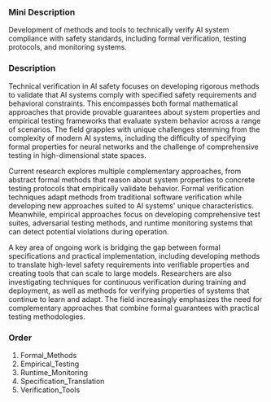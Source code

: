 ### Mini Description

Development of methods and tools to technically verify AI system compliance with safety standards, including formal verification, testing protocols, and monitoring systems.

### Description

Technical verification in AI safety focuses on developing rigorous methods to validate that AI systems comply with specified safety requirements and behavioral constraints. This encompasses both formal mathematical approaches that provide provable guarantees about system properties and empirical testing frameworks that evaluate system behavior across a range of scenarios. The field grapples with unique challenges stemming from the complexity of modern AI systems, including the difficulty of specifying formal properties for neural networks and the challenge of comprehensive testing in high-dimensional state spaces.

Current research explores multiple complementary approaches, from abstract formal methods that reason about system properties to concrete testing protocols that empirically validate behavior. Formal verification techniques adapt methods from traditional software verification while developing new approaches suited to AI systems' unique characteristics. Meanwhile, empirical approaches focus on developing comprehensive test suites, adversarial testing methods, and runtime monitoring systems that can detect potential violations during operation.

A key area of ongoing work is bridging the gap between formal specifications and practical implementation, including developing methods to translate high-level safety requirements into verifiable properties and creating tools that can scale to large models. Researchers are also investigating techniques for continuous verification during training and deployment, as well as methods for verifying properties of systems that continue to learn and adapt. The field increasingly emphasizes the need for complementary approaches that combine formal guarantees with practical testing methodologies.

### Order

1. Formal_Methods
2. Empirical_Testing
3. Runtime_Monitoring
4. Specification_Translation
5. Verification_Tools
